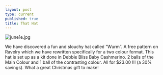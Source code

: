 ```yaml
---
layout: post
type: current
published: true
title: That Hat
---
```

![june1e.jpg]({{site.baseurl}}/news/img/june1e.jpg)

We have discovered a fun and slouchy hat called “Wurm”. A free pattern on Ravelry which we have rewritten specifically for a two colour format. This hat is set up as a kit done in Debbie Bliss Baby Cashmerino. 2 balls of the Main Colour and 1 ball of the contrasting colour. All for $23.00 !!! (a 30% savings). What a great Christmas gift to make!
